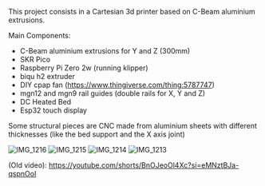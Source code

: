 This project consists in a Cartesian 3d printer based on C-Beam aluminium extrusions.

Main Components:
- C-Beam aluminium extrusions for Y and Z (300mm) 
- SKR Pico
- Raspberry Pi Zero 2w (running klipper)
- biqu h2 extruder
- DIY cpap fan (https://www.thingiverse.com/thing:5787747)
- mgn12 and mgn9 rail guides (double rails for X, Y and Z)
- DC Heated Bed
- Esp32 touch display

Some structural pieces are CNC made from aluminium sheets with different thicknesses (like the bed support and the X axis joint)


![IMG_1216](https://github.com/ValeriOS03/3D-Printing-/assets/121107647/4e717dc5-0ae7-4d03-8865-7003593459aa)
![IMG_1215](https://github.com/ValeriOS03/3D-Printing-/assets/121107647/335eeb51-684b-4114-8b4f-899cb7fa0d2a)
![IMG_1214](https://github.com/ValeriOS03/3D-Printing-/assets/121107647/222439d4-d681-4c72-9a9c-fabeb6538449)
![IMG_1213](https://github.com/ValeriOS03/3D-Printing-/assets/121107647/fa58fe56-d9b1-4784-95ca-1706987cd1ea)

(Old video): https://youtube.com/shorts/BnOJeoOl4Xc?si=eMNztBJa-qspnOoI
